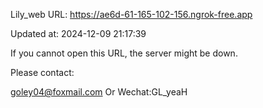 Lily_web URL: https://ae6d-61-165-102-156.ngrok-free.app

Updated at: 2024-12-09 21:17:39

If you cannot open this URL, the server might be down.

Please contact: 

goley04@foxmail.com Or Wechat:GL_yeaH